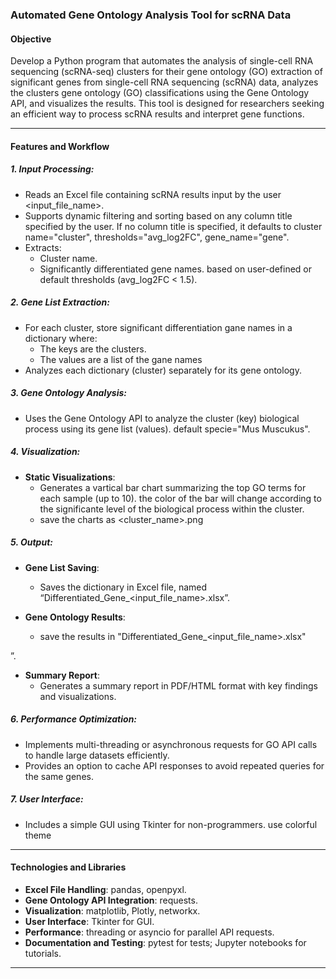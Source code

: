 ### Automated Gene Ontology Analysis Tool for scRNA Data

#### Objective
Develop a Python program that automates the analysis of single-cell RNA sequencing (scRNA-seq) clusters for their gene ontology (GO)
extraction of significant genes from single-cell RNA sequencing (scRNA) data, analyzes the clusters gene ontology (GO) classifications using the Gene Ontology API, and visualizes the results. This tool is designed for researchers seeking an efficient way to process scRNA results and interpret gene functions.

---

#### Features and Workflow

##### 1. Input Processing:
- Reads an Excel file containing scRNA results input by the user <input_file_name>.
- Supports dynamic filtering and sorting based on any column title specified by the user. If no column title is specified, it defaults to cluster name="cluster", thresholds="avg_log2FC", gene_name="gene".
- Extracts:
  - Cluster name.
  - Significantly differentiated gene names. based on user-defined or default thresholds (avg_log2FC < 1.5).

##### 2. Gene List Extraction:
- For each cluster, store significant differentiation gane names in a dictionary where:
  - The keys are the clusters.
  - The values are a list of the gane names 
- Analyzes each dictionary (cluster) separately for its gene ontology.

##### 3. Gene Ontology Analysis:
- Uses the Gene Ontology API to analyze the cluster (key) biological process using its gene list (values). default specie="Mus Muscukus".

##### 4. Visualization:
- **Static Visualizations**:
  - Generates a vartical bar chart summarizing the top GO terms for each sample (up to 10). the color of the bar will change according to the significante level of the biological process within the cluster.
  - save the charts as <cluster_name>.png

##### 5. Output:
- **Gene List Saving**:
  - Saves the dictionary in Excel file, named “Differentiated_Gene_<input_file_name>.xlsx”.

- **Gene Ontology Results**:
  - save the results in "Differentiated_Gene_<input_file_name>.xlsx"

<format>”.
- **Summary Report**:
  - Generates a summary report in PDF/HTML format with key findings and visualizations.

##### 6. Performance Optimization:
- Implements multi-threading or asynchronous requests for GO API calls to handle large datasets efficiently.
- Provides an option to cache API responses to avoid repeated queries for the same genes.

##### 7. User Interface:
- Includes a simple GUI using Tkinter for non-programmers. use colorful theme

---

#### Technologies and Libraries
- **Excel File Handling**: pandas, openpyxl.
- **Gene Ontology API Integration**: requests.
- **Visualization**: matplotlib, Plotly, networkx.
- **User Interface**: Tkinter for GUI.
- **Performance**: threading or asyncio for parallel API requests.
- **Documentation and Testing**: pytest for tests; Jupyter notebooks for tutorials.

---